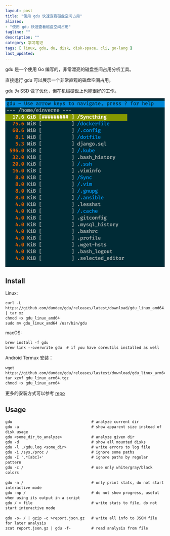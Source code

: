 ```yaml
---
layout: post
title: "使用 gdu 快速查看磁盘空间占用"
aliases:
- "使用 gdu 快速查看磁盘空间占用"
tagline: ""
description: ""
category: 学习笔记
tags: [ linux, gdu, du, disk, disk-space, cli, go-lang ]
last_updated:
---
```


gdu 是一个使用 Go 编写的，非常漂亮的磁盘空间占用分析工具。

直接运行 gdu 可以展示一个非常直观的磁盘空间占用。

gdu 为 SSD 做了优化，但在机械硬盘上也能很好的工作。

![gdu-20210904214154.png](/assets/gdu-20210904214154.png)

## Install
Linux:

```
curl -L https://github.com/dundee/gdu/releases/latest/download/gdu_linux_amd64.tgz | tar xz
chmod +x gdu_linux_amd64
sudo mv gdu_linux_amd64 /usr/bin/gdu
```

macOS:

```
brew install -f gdu
brew link --overwrite gdu  # if you have coreutils installed as well
```

Android Termux 安装：

```
wget https://github.com/dundee/gdu/releases/lastest/download/gdu_linux_arm64.tgz
tar xzvf gdu_linux_arm64.tgz
chmod +x gdu_linux_arm64
```

更多的安装方式可以参考 [repo](https://github.com/dundee/gdu)

## Usage

```
gdu                                   # analyze current dir
gdu -a                                # show apparent size instead of disk usage
gdu <some_dir_to_analyze>             # analyze given dir
gdu -d                                # show all mounted disks
gdu -l ./gdu.log <some_dir>           # write errors to log file
gdu -i /sys,/proc /                   # ignore some paths
gdu -I '.*[abc]+'                     # ignore paths by regular pattern
gdu -c /                              # use only white/gray/black colors

gdu -n /                              # only print stats, do not start interactive mode
gdu -np /                             # do not show progress, useful when using its output in a script
gdu / > file                          # write stats to file, do not start interactive mode

gdu -o- / | gzip -c >report.json.gz   # write all info to JSON file for later analysis
zcat report.json.gz | gdu -f-         # read analysis from file
```
